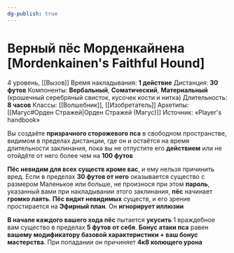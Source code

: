 ```yaml
---
dg-publish: true
---
```

# Верный пёс Морденкайнена [Mordenkainen's Faithful Hound]
4 уровень, [[Вызов]]
Время накладывания: **1 действие**
Дистанция: **30 футов**
Компоненты: **Вербальный**, **Соматический**, **Материальный** (крошечный серебряный свисток, кусочек кости и нитка)
Длительность: **8 часов**
Классы: [[Волшебник]], [[Изобретатель]]
Архетипы: [[Магус#Орден Стражей|Орден Стражей (Магус)]]
Источник: «Player's handbook»

Вы создаёте **призрачного сторожевого пса** в свободном пространстве, видимом в пределах дистанции, где он и остаётся на время длительности заклинания, пока вы не отпустите его **действием** или не отойдёте от него более чем на **100 футов**

**Пёс невидим для всех существ кроме вас**, и ему нельзя причинить вред. Если в пределах **30 футов от него** оказывается существо с размером Маленькое или больше, не произнося при этом **пароль**, указанный вами при накладывании этого заклинания, **пёс** начинает **громко лаять**. **Пёс видит невидимых** существ, и его зрение простирается на **Эфирный план**. Он **игнорирует иллюзии**

**В начале каждого вашего хода пёс** пытается **укусить** 1 враждебное вам существо в пределах **5 футов от себя**. **Бонус атаки пса** равен **вашему модификатору базовой характеристики + ваш бонус мастерства**. При попадании он причиняет **4к8 колющего урона**